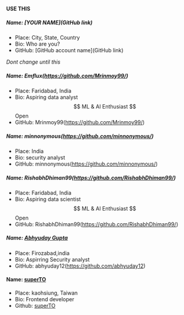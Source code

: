 __USE THIS__
##### Name: [YOUR NAME](GitHub link)

- Place: City, State, Country
- Bio: Who are you?
- GitHub: [GitHub account name](GitHub link)

_Dont change until this_


##### Name: Emflux(https://github.com/Mrinmoy99/)

- Place: Faridabad, India
- Bio: Aspiring data analyst $$ ML & AI Enthusiast $$ Open
- GitHub: Mrinmoy99(https://github.com/Mrinmoy99/)

##### Name: minnonymous(https://github.com/minnonymous/)

- Place: India
- Bio: security analyst
- GitHub: minnonymous(https://github.com/minnonymous/)

##### Name: RishabhDhiman99(https://github.com/RishabhDhiman99/)

- Place: Faridabad, India
- Bio: Aspiring data scientist $$ ML & AI Enthusiast $$ Open
- GitHub: RishabhDhiman99(https://github.com/RishabhDhiman99/)

##### Name: [Abhyuday Gupta](https://github.com/abhyuday12)

- Place: Firozabad,india
- Bio: Aspirring Security analyst
- GitHub: abhyuday12(https://github.com/abhyuday12)

#### Name: [superTO](https://github.com/superTO)
- Place: kaohsiung, Taiwan
- Bio: Frontend developer
- Github: [superTO](https://github.com/superTO)